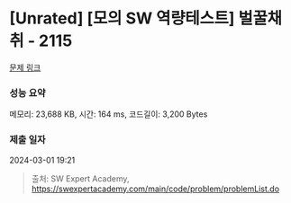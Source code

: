# [Unrated] [모의 SW 역량테스트] 벌꿀채취 - 2115 

[문제 링크](https://swexpertacademy.com/main/code/problem/problemDetail.do?contestProbId=AV5V4A46AdIDFAWu) 

### 성능 요약

메모리: 23,688 KB, 시간: 164 ms, 코드길이: 3,200 Bytes

### 제출 일자

2024-03-01 19:21



> 출처: SW Expert Academy, https://swexpertacademy.com/main/code/problem/problemList.do